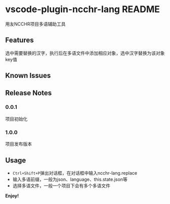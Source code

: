 # vscode-plugin-ncchr-lang README

用友NCCHR项目多语辅助工具

## Features

选中需要替换的汉字，执行后在多语文件中添加相应对象，选中汉字替换为该对象key值

## Known Issues


## Release Notes

### 0.0.1

项目初始化

### 1.0.0
项目发布版本

## Usage

* `Ctrl+Shift+P`弹出对话框，在对话框中输入ncchr-lang.replace
* 输入多语前缀，一般为json、language、this.state.json等
* 选择多语文件，一般一个项目下会有多个多语文件

**Enjoy!**
